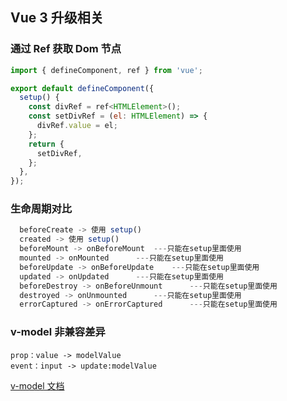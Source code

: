 <!--
 * @Author: ShawnPhang
 * @LastEditors: ShawnPhang
 * @Description: 
 * @Date: 2021-07-26 15:09:45
 * @LastEditTime: 2021-07-26 15:46:42
 * @site: book.palxp.com / blog.palxp.com
-->

## Vue 3 升级相关

### 通过 Ref 获取 Dom 节点

```js
import { defineComponent, ref } from 'vue';

export default defineComponent({
  setup() {
    const divRef = ref<HTMLElement>();
    const setDivRef = (el: HTMLElement) => {
      divRef.value = el;
    };
    return {
      setDivRef,
    };
  },
});
```

### 生命周期对比

```js
  beforeCreate -> 使用 setup()
  created -> 使用 setup()
  beforeMount -> onBeforeMount  ---只能在setup里面使用
  mounted -> onMounted		---只能在setup里面使用
  beforeUpdate -> onBeforeUpdate	---只能在setup里面使用
  updated -> onUpdated		---只能在setup里面使用
  beforeDestroy -> onBeforeUnmount		---只能在setup里面使用
  destroyed -> onUnmounted		---只能在setup里面使用
  errorCaptured -> onErrorCaptured		---只能在setup里面使用
```

### v-model 非兼容差异

```
prop：value -> modelValue
event：input -> update:modelValue
```

[v-model 文档](https://vue3js.cn/docs/zh/guide/migration/v-model.html#%E6%A6%82%E8%A7%88)
